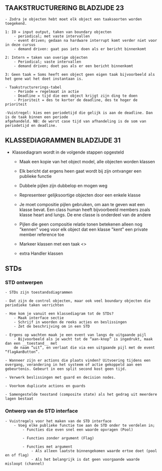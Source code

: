 ## TAAKSTRUCTURERING BLADZIJDE 23
    - Zodra je objecten hebt moet elk object een taaksoorten worden toegekend.
    
    1: IO = input output, taken van boundary objecten
        - periodical; met vaste intervallen
        - event driven; gedaan na hardware interrupt komt verder niet voor in deze cursus
        - demand driven: gaat pas iets doen als er bericht binnenkomt
    
    2: Intern = taken van overige objecten
        - Periodical; vaste intervallen
        - demand driven; doet pas als er een bericht binnenkomt

    3: Geen taak = Soms heeft een object geen eigen taak bijvoorbeeld als het gene wat het doet instantaan is. 

    - Taakstructurerings‐tabel
        - Periode = regelmaat in actie
        - Deadline = tijd die een object krijgt zijn ding te doen
        - Prioriteit = des te korter de deadline, des te hoger de prioriteit
    
    -Vuistregel: kies een periodetijd die gelijk is aan de deadline. Dan is de taak binnen een periode
    afgehandeld. NB: de worst case tijd van afhandeling is de som van periodetijd en deadline.  
    
## KLASSEDIAGRAMMEN BLADZIJDE 31
- Klassediagram wordt in de volgende stappen opgesteld
    - Maak een kopie van het object model, alle objecten worden klassen

    - Elk bericht dat ergens heen gaat wordt bij zijn ontvanger een publieke functie

    - Dubbele pijlen zijn dubbelop en mogen weg

    - Representeer gelijksoortige objecten door een enkele klasse

    - Je moet compositie pijlen gebruiken, om aan te geven wat een klasse bevat. Een class human heeft bijvoorbeeld members zoals klasse heart and lungs. De ene classe is onderdeel van de andere

    - Pijlen die geen compositie relatie tonen betekenen alleen nog "kennen" voeg voor elk object dat een klasse "kent" een private member reference toe

    - Markeer klassen met een taak <<isActive>>

    - extra Handler klassen 

## STDs 

### STD ontwerpen
    - STDs zijn toestandsdiagrammen

    - Dat zijn de control objecten, maar ook veel boundary objecten die periodieke taken verrichten

    - Hoe kom je vanuit een klassediagram tot de STDs?
        - Maak interface sectie 
        - Schrijf in woorden de reeks acties en beslissingen
        - Zet de beschrijving om in een STD

    - Ergens op wachten maak je een event van langs de uitgaande pijl
        - Bijvoorbeeld als je wacht tot de “aan‐knop” is ingedrukt, maak dan een __toestand__ met
        de naam “uit”, en verlaat die via een uitgaande pijl met de event “flagAanButton”.

    - Wanneer zijn er actions die plaats vinden? Uitvoering tijdens een overgang, verandering in het systeem of actie gekoppeld aan een gebeurtenis. Gebeurt in een split second kost geen tijd.

    - Verwerk beslissingen met guard en decision nodes.

    - Voorkom duplicate actions en guards

    - Samengestelde teostand (composite state) als het gedrag uit meerdere lagen bestaat

### Ontwerp van de STD interface
    - Vuistregels voor het maken van de STD interface 
        - Voeg elke publieke functie toe aan de STD onder te verdelen in;
            - Functies die even snel een waarde opvragen (Pool)

            - Functies zonder argument (Flag)

            - Functies met argument 
                - Als alleen laatste binnengekomen waarde ertoe doet (pool en of flag)
                - Als het belangrijk is dat geen voorgaande waarde misloopt (channel)